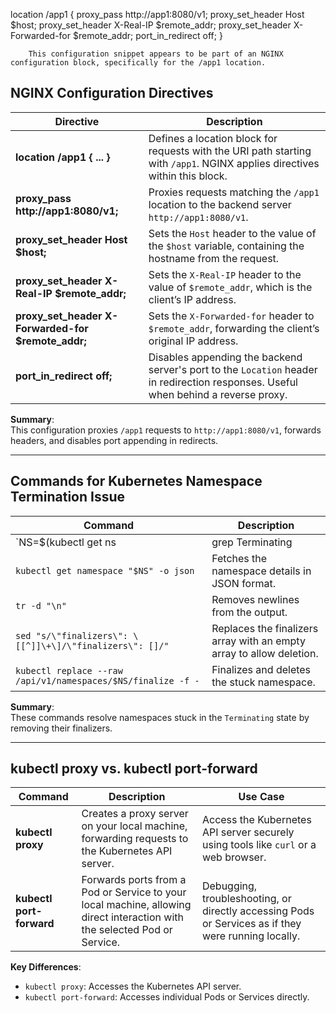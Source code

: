  location /app1 {
            proxy_pass  http://app1:8080/v1;
            proxy_set_header	Host        	$host;
       	    proxy_set_header	X-Real-IP   	$remote_addr;
	    proxy_set_header	X-Forwarded-for $remote_addr;
	    port_in_redirect off;
        }



 
        This configuration snippet appears to be part of an NGINX configuration block, specifically for the /app1 location.



 
## NGINX Configuration Directives

| **Directive**                             | **Description**                                                                                  |
|-------------------------------------------|--------------------------------------------------------------------------------------------------|
| **location /app1 { ... }**                | Defines a location block for requests with the URI path starting with `/app1`. NGINX applies directives within this block. |
| **proxy_pass http://app1:8080/v1;**       | Proxies requests matching the `/app1` location to the backend server `http://app1:8080/v1`.      |
| **proxy_set_header Host $host;**          | Sets the `Host` header to the value of the `$host` variable, containing the hostname from the request. |
| **proxy_set_header X-Real-IP $remote_addr;** | Sets the `X-Real-IP` header to the value of `$remote_addr`, which is the client’s IP address.    |
| **proxy_set_header X-Forwarded-for $remote_addr;** | Sets the `X-Forwarded-for` header to `$remote_addr`, forwarding the client’s original IP address. |
| **port_in_redirect off;**                 | Disables appending the backend server's port to the `Location` header in redirection responses. Useful when behind a reverse proxy. |

**Summary**:  
This configuration proxies `/app1` requests to `http://app1:8080/v1`, forwards headers, and disables port appending in redirects.

---

## Commands for Kubernetes Namespace Termination Issue

| **Command** | **Description** |
|-------------|-----------------|
| `NS=$(kubectl get ns | grep Terminating | awk 'NR==1 {print $1}')` | Retrieves the first namespace stuck in the `Terminating` state. |
| `kubectl get namespace "$NS" -o json` | Fetches the namespace details in JSON format. |
| `tr -d "\n"` | Removes newlines from the output. |
| `sed "s/\"finalizers\": \[[^]]\+\]/\"finalizers\": []/"` | Replaces the finalizers array with an empty array to allow deletion. |
| `kubectl replace --raw /api/v1/namespaces/$NS/finalize -f -` | Finalizes and deletes the stuck namespace. |

**Summary**:  
These commands resolve namespaces stuck in the `Terminating` state by removing their finalizers.

---

## kubectl proxy vs. kubectl port-forward

| **Command**         | **Description**                                                                                                   | **Use Case**                                                                                      |
|----------------------|-------------------------------------------------------------------------------------------------------------------|---------------------------------------------------------------------------------------------------|
| **kubectl proxy**    | Creates a proxy server on your local machine, forwarding requests to the Kubernetes API server.                  | Access the Kubernetes API server securely using tools like `curl` or a web browser.              |
| **kubectl port-forward** | Forwards ports from a Pod or Service to your local machine, allowing direct interaction with the selected Pod or Service. | Debugging, troubleshooting, or directly accessing Pods or Services as if they were running locally. |

**Key Differences**:  
- `kubectl proxy`: Accesses the Kubernetes API server.  
- `kubectl port-forward`: Accesses individual Pods or Services directly.
